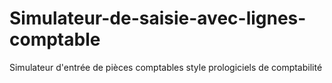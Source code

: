 # Simulateur-de-saisie-avec-lignes-comptable
Simulateur d'entrée de pièces comptables style prologiciels de comptabilité 
